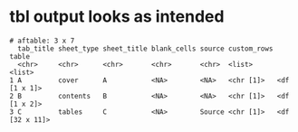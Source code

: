 # tbl output looks as intended

    # aftable: 3 x 7
      tab_title sheet_type sheet_title blank_cells source custom_rows table         
      <chr>     <chr>      <chr>       <chr>       <chr>  <list>      <list>        
    1 A         cover      A           <NA>        <NA>   <chr [1]>   <df [1 x 1]>  
    2 B         contents   B           <NA>        <NA>   <chr [1]>   <df [1 x 2]>  
    3 C         tables     C           <NA>        Source <chr [1]>   <df [32 x 11]>


